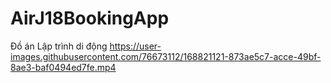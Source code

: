 # AirJ18BookingApp
Đồ án Lập trình di động 
https://user-images.githubusercontent.com/76673112/168821121-873ae5c7-acce-49bf-8ae3-baf0494ed7fe.mp4
